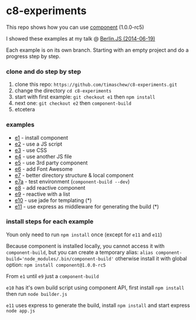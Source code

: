 c8-experiments
==============

This repo shows how you can use [component](https://github.com/component/component) (1.0.0-rc5)

I showed these examples at my talk @ [Berlin.JS (2014-06-19)](http://berlinjs.org/)

Each example is on its own branch.
Starting with an empty project and do a progress step by step.

### clone and do step by step
1. clone this repo: `https://github.com/timaschew/c8-experiments.git`
2. change the directory `cd c8-experiments`
3. start with first example: `git checkout e1` then `npm install`
5. next one: `git checkout e2` then `component-build`
6. etcetera

### examples

- [e1](https://github.com/timaschew/c8-experiments/tree/e1) - install component
- [e2](https://github.com/timaschew/c8-experiments/tree/e2) - use a JS script
- [e3](https://github.com/timaschew/c8-experiments/tree/e3) - use CSS
- [e4](https://github.com/timaschew/c8-experiments/tree/e4) - use another JS file
- [e5](https://github.com/timaschew/c8-experiments/tree/e5) - use 3rd party component
- [e6](https://github.com/timaschew/c8-experiments/tree/e6) - add Font Awesome
- [e7](https://github.com/timaschew/c8-experiments/tree/e7) - better directory structure & local component
- [e7a](https://github.com/timaschew/c8-experiments/tree/e7a) - test environment (`component-build --dev`)
- [e8](https://github.com/timaschew/c8-experiments/tree/e8) - add reactive component
- [e9](https://github.com/timaschew/c8-experiments/tree/e9) - reactive with a list
- [e10](https://github.com/timaschew/c8-experiments/tree/e10) - use jade for templating (*)
- [e11](https://github.com/timaschew/c8-experiments/tree/e11) - use express as middleware for generating the build (*)

### install steps for each example

Youn only need to run `npm install` once (except for `e11` and `e11`)

Because component is installed locally, you cannot access it with `component-build`, but
you can create a temporary alias: `alias component-build='node_modules/.bin/component-build'` otherwise
install it with global option: `npm install component@1.0.0-rc5`

From `e1` until `e9` just a `component-build`

`e10` has it's own build script using component API, first install `npm install` then run  `node builder.js`

`e11` uses express to generate the build, install `npm install` and start express `node app.js`
